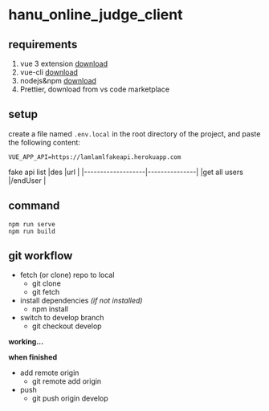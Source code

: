 # hanu_online_judge_client

## requirements
1. vue 3 extension [download](https://chrome.google.com/webstore/detail/vuejs-devtools/ljjemllljcmogpfapbkkighbhhppjdbg?hl=en)
2. vue-cli [download](https://cli.vuejs.org/guide/installation.html)
3. nodejs&npm [download](https://nodejs.org/en/download/)
4. Prettier, download from vs code marketplace

## setup
create a file named `.env.local` in the root directory of the project, and paste the following content:
```
VUE_APP_API=https://lamlamlfakeapi.herokuapp.com
```
fake api list
|des                |url            |
|-------------------|---------------|
|get all users      |/endUser       |
## command

```
npm run serve
npm run build
```

## git workflow

* fetch (or clone) repo to local
    * git clone 
    * git fetch
* install dependencies *(if not installed)*
    * npm install
* switch to develop branch
    * git checkout develop

**working...**

**when finished**

* add remote origin
    * git remote add origin
* push
    * git push origin develop